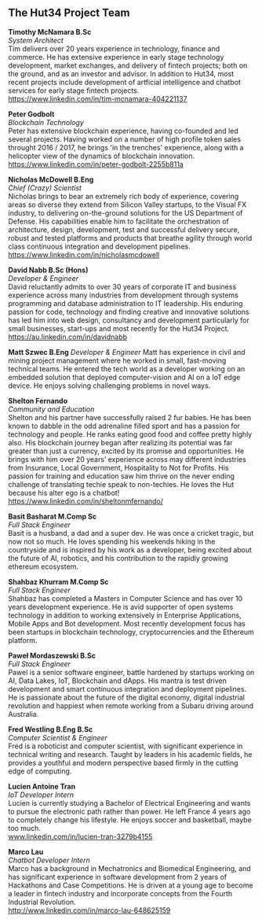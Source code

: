 ## The Hut34 Project Team 


**Timothy McNamara B.Sc**    
*System Architect*      
Tim delivers over 20 years experience in technology, finance and commerce. He has extensive experience in early stage technology development, market exchanges, and delivery of fintech projects; both on the ground, and as an investor and advisor. In addition to Hut34, most recent projects include development of artficial intelligence and chatbot services for early stage fintech projects.  
https://www.linkedin.com/in/tim-mcnamara-404221137   

**Peter Godbolt**     
*Blockchain Technology*  
Peter has extensive blockchain experience, having co-founded and led several projects. Having worked on a number of high profile token sales throught 2016 / 2017, he brings 'in the trenches' experience, along with a helicopter view of the dynamics of blockchain innovation.  
https://www.linkedin.com/in/peter-godbolt-2255b811a

**Nicholas McDowell B.Eng**    
*Chief (Crazy) Scientist*    
Nicholas brings to bear an extremely rich body of experience, covering areas so diverse they extend from Silicon Valley startups, to the Visual FX industry, to delivering on-the-ground solutions for the US Department of Defense. His capabilities enable him to facilitate the orchestration of architecture, design, development, test and successful delivery secure, robust and tested platforms and products that breathe agility through world class continuous integration and development pipelines.   
https://www.linkedin.com/in/nicholasmcdowell      

**David Nabb B.Sc (Hons)**        
*Developer & Engineer*    
David reluctantly admits to over 30 years of corporate IT and business experience across many industries from development through systems programming and database administration to IT leadership. His enduring passion for code, technology and finding creative and innovative solutions has led him into web design, consultancy and development particularly for small businesses, start-ups and most recently for the Hut34 Project.    
https://au.linkedin.com/in/davidnabb  

**Matt Szwec B.Eng**
*Developer & Engineer*
Matt has experience in civil and mining project management where he worked in small, fast-moving technical teams. He entered the tech world as a developer working on an embedded solution that deployed computer-vision and AI on a IoT edge device. He enjoys solving challenging problems in novel ways.
  
**Shelton Fernando**       
*Community and Education*       
Shelton and his partner have successfully raised 2 fur babies. He has been known to dabble in the odd adrenaline filled sport and has a passion for technology and people. He ranks eating good food and coffee pretty highly also. His blockchain journey began after realizing its potential was far greater than just a currency, excited by its promise and opportunities. He brings with him over 20 years’ experience across may different industries from Insurance, Local Government, Hospitality to Not for Profits. His passion for training and education saw him thrive on the never ending challenge of translating techie speak to non-techies. He loves the Hut because his alter ego is a chatbot!  
https://www.linkedin.com/in/sheltonmfernando/

**Basit Basharat M.Comp Sc**       
*Full Stack Engineer*      
Basit is a husband, a dad and a super dev. He was once a cricket tragic, but now not so much. He loves spending his weekends hiking in the countryside and is inspired by his work as a developer, being excited about the future of AI, robotics, and his contribution to the rapidly growing ethereum ecosystem.  

**Shahbaz Khurram M.Comp Sc**       
*Full Stack Engineer*      
Shahbaz has completed a Masters in Computer Science and has over 10 years development experience. He is avid supporter of open systems technology in addition to working extensively in Enterprise Applications, Mobile Apps and Bot development. Most recently development focus  has been startups in blockchain technology, cryptocurrencies and the Ethereum platform.  

**Paweł Mordaszewski B.Sc**     
*Full Stack Engineer*    
Pawel is a senior software engineer, battle hardened by startups working on AI, Data Lakes, IoT, Blockchain and dApps. His mantra is test driven development and smart continuous integration and deployment pipelines. He is passionate about the future of the digital economy, digital industrial revolution and happiest when remote working from a Subaru driving around Australia.

**Fred Westling B.Eng B.Sc**      
*Computer Scientist & Engineer*    
Fred is a roboticist and computer scientist, with significant experience in technical writing and research.  Taught by leaders in his academic fields, he provides a youthful and modern perspective based firmly in the cutting edge of computing.
    
**Lucien Antoine Tran**    
*IoT Developer Intern*    
Lucien is currently studying a Bachelor of Electrical Engineering and wants to pursue the electronic path rather than power. He left France 4 years ago to completely change his lifestyle. He enjoys soccer and basketball, maybe too much.    
www.linkedin.com/in/lucien-tran-3279b4155

**Marco Lau**    
*Chatbot Developer Intern*    
Marco has a background in Mechatronics and Biomedical Engineering, and has significant experience in software development from 2 years of Hackathons and Case Competitions. He is driven at a young age to become a leader in fintech industry and incorporate concepts from the Fourth Industrial Revolution.    
http://www.linkedin.com/in/marco-lau-648625159


